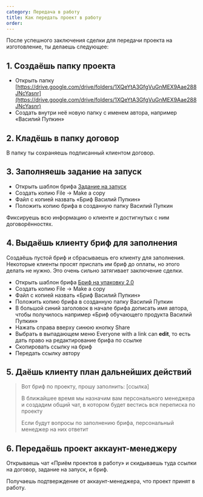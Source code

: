 ```yaml
---
category: Передача в работу
title: Как передать проект в работу
order: 
--- 
```


После успешного заключения сделки для передачи проекта на изготовление, ты делаешь следующее:

## 1. Создаёшь папку проекта

* Открыть папку [https://drive.google.com/drive/folders/1XQeYtA3GfgVuGnMEX9Aae288JNcYasnr](https://drive.google.com/drive/folders/1XQeYtA3GfgVuGnMEX9Aae288JNcYasnr) 
* Создать внутри неё новую папку с именем автора, например «Василий Пупкин»

## 2. Кладёшь в папку договор

В папку ты сохраняешь подписанный клиентом договор.

## 3. Заполняешь задание на запуск

* Открыть шаблон брифа [Задание на запуск](https://docs.google.com/document/d/1xvmnRiX_67bK-t79YIQTXhy7BBT71zNXF_cfPXYLjh4/edit?usp=sharing)
* Создать копию File → Make a copy
* Файл с копией назвать «Бриф Василий Пупкин»
* Положить копию брифа в созданную папку Василий Пупкин

Фиксируешь всю информацию о клиенте и достигнутых с ним договорённостях.

## 4. Выдаёшь клиенту бриф для заполнения

Создаёшь пустой бриф и сбрасываешь его клиенту для заполнения. Некоторые клиенты просят прислать им бриф до оплаты, но этого делать не нужно. Это очень сильно затягивает заключение сделки.

* Открыть шаблон брифа [Бриф на упаковку 2.0](https://docs.google.com/document/d/1liJoOvBfKrli4JKtnndCrDnZ1l6nqwAep3y8C2Bd_lU/edit)
* Создать копию File → Make a copy
* Файл с копией назвать «Бриф Василий Пупкин»
* Положить копию брифа в созданную папку Василий Пупкин
* В большой синий заголовок в начале брифа дописать имя автора, чтобы получилось например «Бриф обучающего продукта Василий Пупкин»
* Нажать справа вверху синюю кнопку Share
* Выбрать в выпадающем меню Everyone with a link can **edit**, то есть дать право на редактирование брифа по ссылке
* Скопировать ссылку на бриф
* Передать ссылку автору

## 5. Даёшь клиенту план дальнейших действий

> Вот бриф по проекту, прошу заполнить: [ссылка]
>
> В ближайшее время мы назначим вам персонального менеджера и создадим общий чат, в котором будет вестись вся переписка по проекту
> 
> Если будут вопросы по заполнению брифа, персональный менеджер на них ответит

## 6. Передаёшь проект аккаунт-менеджеру

Открываешь чат «Приём проектов в работу» и скидываешь туда ссылки на договор, задание на запуск, и бриф.

Получаешь подтверждение от аккаунт-менеджера, что проект принят в работу.
